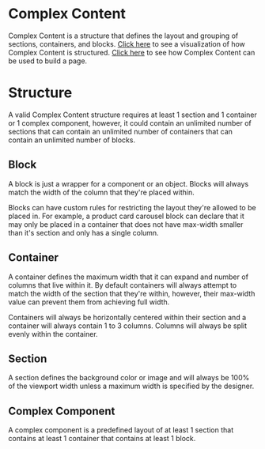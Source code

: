 # Complex Content

Complex Content is a structure that defines the layout and grouping of sections, containers, and blocks. [Click here](https://pageworks.github.io/complex-content/) to see a visualization of how Complex Content is structured. [Click here](https://pageworks.github.io/complex-content/page.html) to see how Complex Content can be used to build a page.

# Structure

A valid Complex Content structure requires at least 1 section and 1 container or 1 complex component, however, it could contain an unlimited number of sections that can contain an unlimited number of containers that can contain an unlimited number of blocks.

## Block

A block is just a wrapper for a component or an object. Blocks will always match the width of the column that they're placed within.

Blocks can have custom rules for restricting the layout they're allowed to be placed in. For example, a product card carousel block can declare that it may only be placed in a container that does not have max-width smaller than it's section and only has a single column.

## Container

A container defines the maximum width that it can expand and number of columns that live within it. By default containers will always attempt to match the width of the section that they're within, however, their max-width value can prevent them from achieving full width.

Containers will always be horizontally centered within their section and a container will always contain 1 to 3 columns. Columns will always be split evenly within the container.

## Section

A section defines the background color or image and will always be 100% of the viewport width unless a maximum width is specified by the designer.

## Complex Component

A complex component is a predefined layout of at least 1 section that contains at least 1 container that contains at least 1 block.

